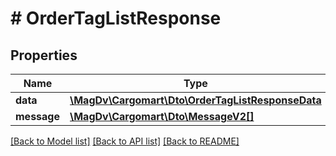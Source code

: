 # # OrderTagListResponse

## Properties

Name | Type | Description | Notes
------------ | ------------- | ------------- | -------------
**data** | [**\MagDv\Cargomart\Dto\OrderTagListResponseData**](.md) |  |
**message** | [**\MagDv\Cargomart\Dto\MessageV2[]**](MessageV2.md) |  | [optional]

[[Back to Model list]](../../README.md#models) [[Back to API list]](../../README.md#endpoints) [[Back to README]](../../README.md)
